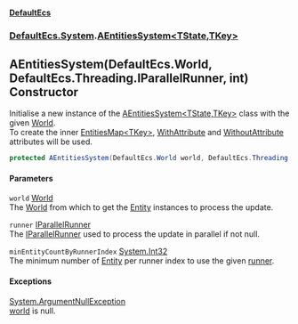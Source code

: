 #### [DefaultEcs](./index.md 'index')
### [DefaultEcs.System](./DefaultEcs-System.md 'DefaultEcs.System').[AEntitiesSystem&lt;TState,TKey&gt;](./DefaultEcs-System-AEntitiesSystem-TState_TKey-.md 'DefaultEcs.System.AEntitiesSystem&lt;TState,TKey&gt;')
## AEntitiesSystem(DefaultEcs.World, DefaultEcs.Threading.IParallelRunner, int) Constructor
Initialise a new instance of the [AEntitiesSystem&lt;TState,TKey&gt;](./DefaultEcs-System-AEntitiesSystem-TState_TKey-.md 'DefaultEcs.System.AEntitiesSystem&lt;TState,TKey&gt;') class with the given [World](./DefaultEcs-World.md 'DefaultEcs.World').  
To create the inner [EntitiesMap&lt;TKey&gt;](./DefaultEcs-EntitiesMap-TKey-.md 'DefaultEcs.EntitiesMap&lt;TKey&gt;'), [WithAttribute](./DefaultEcs-System-WithAttribute.md 'DefaultEcs.System.WithAttribute') and [WithoutAttribute](./DefaultEcs-System-WithoutAttribute.md 'DefaultEcs.System.WithoutAttribute') attributes will be used.  
```csharp
protected AEntitiesSystem(DefaultEcs.World world, DefaultEcs.Threading.IParallelRunner runner, int minEntityCountByRunnerIndex);
```
#### Parameters
<a name='DefaultEcs-System-AEntitiesSystem-TState_TKey--AEntitiesSystem(DefaultEcs-World_DefaultEcs-Threading-IParallelRunner_int)-world'></a>
`world` [World](./DefaultEcs-World.md 'DefaultEcs.World')  
The [World](./DefaultEcs-World.md 'DefaultEcs.World') from which to get the [Entity](./DefaultEcs-Entity.md 'DefaultEcs.Entity') instances to process the update.  
  
<a name='DefaultEcs-System-AEntitiesSystem-TState_TKey--AEntitiesSystem(DefaultEcs-World_DefaultEcs-Threading-IParallelRunner_int)-runner'></a>
`runner` [IParallelRunner](./DefaultEcs-Threading-IParallelRunner.md 'DefaultEcs.Threading.IParallelRunner')  
The [IParallelRunner](./DefaultEcs-Threading-IParallelRunner.md 'DefaultEcs.Threading.IParallelRunner') used to process the update in parallel if not null.  
  
<a name='DefaultEcs-System-AEntitiesSystem-TState_TKey--AEntitiesSystem(DefaultEcs-World_DefaultEcs-Threading-IParallelRunner_int)-minEntityCountByRunnerIndex'></a>
`minEntityCountByRunnerIndex` [System.Int32](https://docs.microsoft.com/en-us/dotnet/api/System.Int32 'System.Int32')  
The minimum number of [Entity](./DefaultEcs-Entity.md 'DefaultEcs.Entity') per runner index to use the given [runner](#DefaultEcs-System-AEntitiesSystem-TState_TKey--AEntitiesSystem(DefaultEcs-World_DefaultEcs-Threading-IParallelRunner_int)-runner 'DefaultEcs.System.AEntitiesSystem&lt;TState,TKey&gt;.AEntitiesSystem(DefaultEcs.World, DefaultEcs.Threading.IParallelRunner, int).runner').  
  
#### Exceptions
[System.ArgumentNullException](https://docs.microsoft.com/en-us/dotnet/api/System.ArgumentNullException 'System.ArgumentNullException')  
[world](#DefaultEcs-System-AEntitiesSystem-TState_TKey--AEntitiesSystem(DefaultEcs-World_DefaultEcs-Threading-IParallelRunner_int)-world 'DefaultEcs.System.AEntitiesSystem&lt;TState,TKey&gt;.AEntitiesSystem(DefaultEcs.World, DefaultEcs.Threading.IParallelRunner, int).world') is null.  
